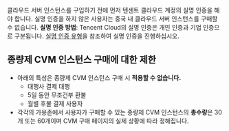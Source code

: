 클라우드 서버 인스턴스를 구입하기 전에 먼저 텐센트 클라우드 계정의  실명 인증을 해야 합니다. 실명 인증을 하지 않은 사용자는 중국 내 클라우드 서버 인스턴스를 구매할 수 없습니다.
  **실명 인증 방법**: Tencent Cloud의 실명 인증은 개인 인증과 기업 인증으로 구분됩니다. [실명 인증 유형](https://intl.cloud.tencent.com/document/product/378/3629)을 참조하여 실명 인증을 진행하십시오.
## 종량제 CVM 인스턴스 구매에 대한 제한
 - 아래의 특성은 종량제 CVM 인스턴스 구매 시 **적용할 수 없습니다.**
    - 대행사 결제 대행
    - 5일 동안 무조건부 환불
    - 월별 후불 결제 사용자
 - 각각의 가용존에서 사용자가 구매할 수 있는 종량제 CVM 인스턴스의 **총수량**은 30개 또는 60개이며 CVM 구매 페이지의 실제 상황에 따라 정해집니다. 
